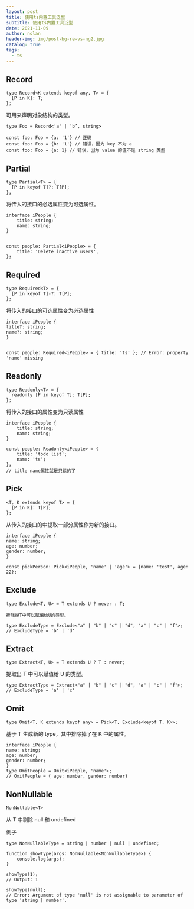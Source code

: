 ```yaml
---
layout: post
title: 使用ts内置工具泛型
subtitle: 使用ts内置工具泛型
date: 2021-11-09
author: nolan
header-img: img/post-bg-re-vs-ng2.jpg
catalog: true
tags:
  - ts
---
```


## Record

    type Record<K extends keyof any, T> = {
      [P in K]: T;
    };

可用来声明对象结构的类型。

    type Foo = Record<'a' | ‘b’, string>

    const foo: Foo = {a: '1'} // 正确
    const foo: Foo = {b: '1'} // 错误，因为 key 不为 a
    const foo: Foo = {a: 1} // 错误，因为 value 的值不是 string 类型

## Partial

    type Partial<T> = {
      [P in keyof T]?: T[P];
    };

将传入的接口的必选属性变为可选属性。

    interface iPeople {
        title: string;
        name: string;
    }


    const people: Partial<iPeople> = {
        title: 'Delete inactive users',
    };

## Required

    type Required<T> = {
      [P in keyof T]-?: T[P];
    };

将传入的接口的可选属性变为必选属性

    interface iPeople {
    title?: string;
    name?: string;
    }


    const people: Required<iPeople> = { title: 'ts' }; // Error: property 'name' missing

## Readonly

    type Readonly<T> = {
      readonly [P in keyof T]: T[P];
    };

将传入的接口的属性变为只读属性

    interface iPeople {
        title: string;
        name: string;
    }

    const people: Readonly<iPeople> = {
        title: 'todo list';
        name: 'ts';
    };
    // title name属性就是只读的了

## Pick

    <T, K extends keyof T> = {
      [P in K]: T[P];
    };

从传入的接口的中提取一部分属性作为新的接口。

    interface iPeople {
    name: string;
    age: number;
    gender: number;
    }

    const pickPerson: Pick<iPeople, 'name' | 'age'> = {name: 'test', age: 22};

## Exclude

    type Exclude<T, U> = T extends U ? never : T;

    排除掉T中可以赋值给U的类型。

    type ExcludeType = Exclude<"a" | "b" | "c" | "d", "a" | "c" | "f">;
    // ExcludeType = 'b' | 'd'

## Extract

    type Extract<T, U> = T extends U ? T : never;

提取出 T 中可以赋值给 U 的类型。

    type ExtractType = Extract<"a" | "b" | "c" | "d", "a" | "c" | "f">;
    // ExcludeType = 'a' | 'c'

## Omit

    type Omit<T, K extends keyof any> = Pick<T, Exclude<keyof T, K>>;

基于 T 生成新的 type，其中排除掉了在 K 中的属性。

    interface iPeople {
    name: string;
    age: number;
    gender: number;
    }
    type OmitPeople = Omit<iPeople, 'name'>;
    // OmitPeople = { age: number, gender: number}

## NonNullable

    NonNullable<T>

从 T 中剔除 null 和 undefined

例子

```
type NonNullableType = string | number | null | undefined;

function showType(args: NonNullable<NonNullableType>) {
    console.log(args);
}

showType(1);
// Output: 1

showType(null);
// Error: Argument of type 'null' is not assignable to parameter of type 'string | number'.

```
